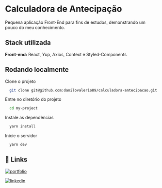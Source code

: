 # Calculadora de Antecipação

Pequena aplicação Front-End para fins de estudos, demonstrando um pouco do meu conhecimento.

## Stack utilizada

**Front-end:** React, Yup, Axios, Context e Styled-Components

## Rodando localmente

Clone o projeto

```bash
  git clone git@github.com:danilovalerio89/calculadora-antecipacao.git
```

Entre no diretório do projeto

```bash
  cd my-project
```

Instale as dependências

```bash
  yarn install
```

Inicie o servidor

```bash
  yarn dev
```

## 🔗 Links

[![portfolio](https://img.shields.io/badge/my_portfolio-000?style=for-the-badge&logo=ko-fi&logoColor=white)](https://portfolio-danilovalerio89.vercel.app/)

[![linkedin](https://img.shields.io/badge/linkedin-0A66C2?style=for-the-badge&logo=linkedin&logoColor=white)](https://www.linkedin.com/in/danilo-valerio/)
